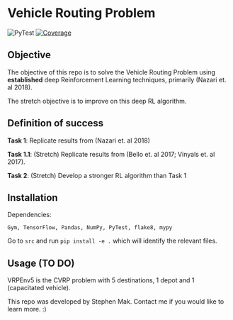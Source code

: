 # Vehicle Routing Problem

![PyTest](https://github.com/ifm-mag/01_vrp/workflows/PyTest/badge.svg) [![Coverage](https://codecov.io/gh/ifm-mag/01_vrp/branch/master/graph/badge.svg&service=github)](https://codecov.io/gh/ifm-mag/01_vrp)


## Objective
The objective of this repo is to solve the Vehicle Routing Problem using **established** deep Reinforcement Learning techniques, primarily (Nazari et. al 2018).

The stretch objective is to improve on this deep RL algorithm.

## Definition of success
**Task 1**: Replicate results from (Nazari et. al 2018)

**Task 1.1**: (Stretch) Replicate results from (Bello et. al 2017; Vinyals et. al 2017).

**Task 2**: (Stretch) Develop a stronger RL algorithm than Task 1

## Installation
Dependencies:

`Gym, TensorFlow, Pandas, NumPy, PyTest, flake8, mypy`

Go to `src` and run `pip install -e .` which will identify the relevant files.

## Usage (TO DO)
VRPEnv5 is the CVRP problem with 5 destinations, 1 depot and 1 (capacitated vehicle).


This repo was developed by Stephen Mak. Contact me if you would like to learn more. :)